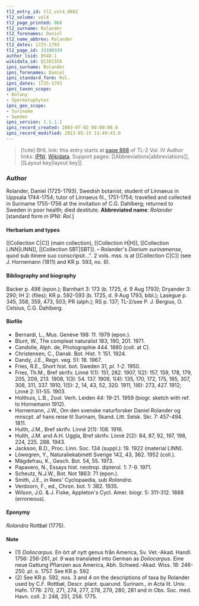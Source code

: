 ```yaml
---
tl2_entry_id: tl2_vol4_0882
tl2_volume: vol4
tl2_page_printed: 868
tl2_surname: Rolander
tl2_forenames: Daniel
tl2_name_abbrev: Rolander
tl2_dates: 1725-1793
tl2_page_id: 33190339
author_lsid: 8548-1
wikidata_id: Q1162358
ipni_surname: Rolander
ipni_forenames: Daniel
ipni_standard_form: Rol.
ipni_dates: 1725-1793
ipni_taxon_scope: 
- Botany
- Spermatophytes
ipni_geo_scope: 
- Suriname
- Sweden
ipni_version: 1.1.1.1
ipni_record_created: 2003-07-02 00:00:00.0
ipni_record_modified: 2013-05-15 11:49:43.0
---
```


> [!cite] BHL link: this entry starts at [page 868](https://www.biodiversitylibrary.org/page/33190339) of TL-2 Vol. IV
> Author links: [IPNI](https://www.ipni.org/a/8548-1), [Wikidata](https://www.wikidata.org/wiki/Q1162358). Support pages: [[Abbreviations|abbreviations]], [[Layout key|layout key]]

### Author

Rolander, Daniel (1725-1793), Swedish botanist; student of Linnaeus in Uppsala 1744-1754; tutor of Linnaeus fil., 1751-1754; travelled and collected in Suriname 1755-1756 at the invitation of C.G. Dahlberg; returned to Sweden in poor health; died destitute. 
**Abbreviated name**: *Rolander* \[standard form in IPNI: *Rol.*\]

#### Herbarium and types

[[Collection C|C]] (main collection), [[Collection H|H]], [[Collection LINN|LINN]], [[Collection SBT|SBT]]. – Rolander's *Diarium surinamense*, quod sub itinere suo conscripsit...". 2 vols. mss. is at [[Collection C|C]] (see J. Hornemann (1811) and KR p. 593, no. 6).

#### Bibliography and biography

Backer p. 498 (epon.); Barnhart 3: 173 (b. 1725, d. 9 Aug 1793); Dryander 3: 290; IH 2: (files); KR p. 592-593 (b. 1725, d. 9 Aug 1793, bibl.); Lasègue p. 345, 358, 359, 473, 503; PR (alph.); RS p. 137; TL-2/see P. J. Bergius, O. Celsius, C.G. Dahlberg.

#### Biofile

- Bernardi, L., Mus. Genève 198: 11. 1979 (epon.).
- Blunt, W., The compleat naturalist 183, 190, 201. 1971.
- Candolle, Alph. de, Photographie 444. 1880 (coll. at C).
- Christensen, C., Dansk. Bot. Hist. 1: 151. 1924.
- Dandy, J.E., Regn. veg. 51: 18. 1967.
- Fries, R.E., Short hist. bot. Sweden 31, *pl. 1-2.* 1950.
- Fries, Th.M., Bref skrifv. Linné 1(1): 151, 282. 1907, 1(2): 157, 159, 178, 179, 205, 209, 213. 1908, 1(3): 54. 137. 1909, 1(4): 135, 170, 172, 175, 185, 307, 308, 311, 337. 1910, 1(5): 2, 14, 43, 52, 320. 1911, 1(6): 273, 427. 1912; Linné 2: 51-55. 1903.
- Holthuis, L.B., Zool. Verh. Leiden 44: 19-21. 1959 (biogr. sketch with ref. to Hornemann 1912).
- Hornemann, J.W., Om den svenske naturforsker Daniel Rolander og mnscpt. af hans reise til Surinam, Skand. Litt. Selsk. Skr. 7: 457-494. 1811.
- Hulth, J.M., Bref skrifv. Linné 2(1): 108. 1916.
- Hulth, J.M. and A.H. Uggla, Bref skrifv. Linné 2(2): 84, 87, 92, 197, 198, 224, 225. 288. 1943.
- Jackson, B.D., Proc. Linn. Soc. 134 (suppl.): 19. 1922 (material LINN).
- Löwegren, Y., Naturaliekabinett Sverige 142, 43, 362. 1952 (coll.).
- Mägdefrau, K., Gesch. Bot. 54, 55. 1973.
- Papavero, N., Essays hist. neotrop. dipterol. 1: 7-9. 1971.
- Scheutz, N.J.W., Bot. Not 1863: 71 (epon.).
- Smith, J.E., *in* Rees' Cyclopaedia, sub *Rolandra*.
- Verdoorn, F., ed., Chron. bot. 1: 382. 1935.
- Wilson, J.G. & J. Fiske, Appleton's Cycl. Amer. biogr. 5: 311-312. 1888 (erroneous).

#### Eponymy

*Rolandra* Rottbøl (1775).

#### Note

- (1) *Doliocarpus*. En ört af nytt genus från America, Sv. Vet.-Akad. Handl. 1756: 256-261, *pl. 9* was translated into German as *Doliocarpus*. Eine neue Gattung Pflanzen aus America, Abh. Schwed.-Akad. Wiss. 18: 246-250. *pl*. o. 1757. See KR p. 592.
- (2) See KR p. 592, nos. 3 and 4 on the descriptions of taxa by Rolander used by C.F. Rottbøl, Descr. plant. quarund. Surinam., *in* Acta lit. Univ. Hafn. 1778: 270, 271, 274, 277, 278, 279, 280, 281 and in Obs. Soc. med. Havn. coll. 2: 248, 251, 258. 1775.


